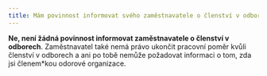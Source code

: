 ```yaml
---
title: Mám povinnost informovat svého zaměstnavatele o členství v odborech?
---
```

**Ne, není žádná povinnost informovat zaměstnavatele o členství v odborech**. Zaměstnavatel také nemá právo ukončit pracovní poměr kvůli členství v odborech a ani po tobě nemůže požadovat informaci o tom, zda jsi členem\*kou odorové organizace.
